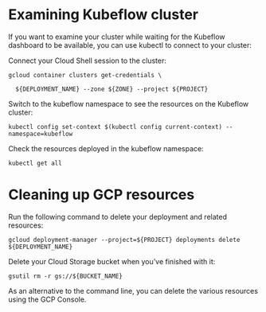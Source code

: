

# Examining Kubeflow cluster

If you want to examine your cluster while waiting for the Kubeflow dashboard to be available, you can use kubectl to connect to your cluster:

Connect your Cloud Shell session to the cluster:

```
gcloud container clusters get-credentials \

  ${DEPLOYMENT_NAME} --zone ${ZONE} --project ${PROJECT}
```


Switch to the kubeflow namespace to see the resources on the Kubeflow cluster:

```
kubectl config set-context $(kubectl config current-context) --namespace=kubeflow
````

Check the resources deployed in the kubeflow namespace:

```
kubectl get all
```


# Cleaning up GCP resources

Run the following command to delete your deployment and related resources:

```
gcloud deployment-manager --project=${PROJECT} deployments delete ${DEPLOYMENT_NAME}
```

Delete your Cloud Storage bucket when you’ve finished with it:
```
gsutil rm -r gs://${BUCKET_NAME}
```

As an alternative to the command line, you can delete the various resources using the GCP Console.
